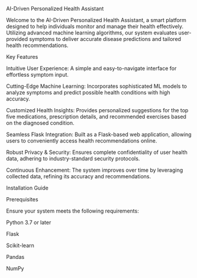 AI-Driven Personalized Health Assistant

Welcome to the AI-Driven Personalized Health Assistant, a smart platform designed to help individuals monitor and manage their health effectively. Utilizing advanced machine learning algorithms, our system evaluates user-provided symptoms to deliver accurate disease predictions and tailored health recommendations.

Key Features

Intuitive User Experience: A simple and easy-to-navigate interface for effortless symptom input.

Cutting-Edge Machine Learning: Incorporates sophisticated ML models to analyze symptoms and predict possible health conditions with high accuracy.

Customized Health Insights: Provides personalized suggestions for the top five medications, prescription details, and recommended exercises based on the diagnosed condition.

Seamless Flask Integration: Built as a Flask-based web application, allowing users to conveniently access health recommendations online.

Robust Privacy & Security: Ensures complete confidentiality of user health data, adhering to industry-standard security protocols.

Continuous Enhancement: The system improves over time by leveraging collected data, refining its accuracy and recommendations.

Installation Guide

Prerequisites

Ensure your system meets the following requirements:

Python 3.7 or later

Flask

Scikit-learn

Pandas

NumPy

